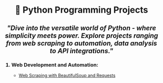 <h1 align="center">🐍 Python Programming Projects</h1>

<h2 align='center'><em>"Dive into the versatile world of Python - where simplicity meets power. Explore projects ranging from web scraping to automation, data analysis to API integrations."</em></h2>

<ol>

  <h3><li>Web Development and Automation:</li></h3>
  <ul>
    <li><a href='https://github.com/cavs1010/100_Spotify'>Web Scraping with BeautifulSoup and Requests</a></li>
  </ul>
</ol>
